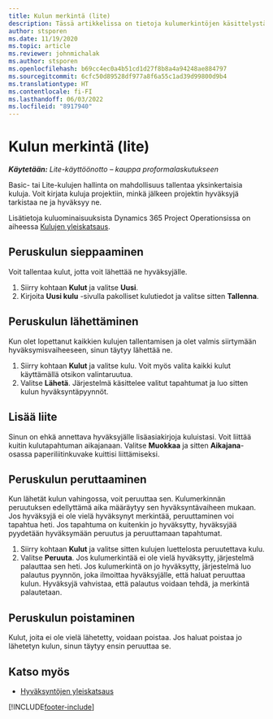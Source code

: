 ```yaml
---
title: Kulun merkintä (lite)
description: Tässä artikkelissa on tietoja kulumerkintöjen käsittelystä lite-ympäristössä.
author: stsporen
ms.date: 11/19/2020
ms.topic: article
ms.reviewer: johnmichalak
ms.author: stsporen
ms.openlocfilehash: b69cc4ec0a4b51cd1d27f8b8a4a94248ae884797
ms.sourcegitcommit: 6cfc50d89528df977a8f6a55c1ad39d99800d9b4
ms.translationtype: HT
ms.contentlocale: fi-FI
ms.lasthandoff: 06/03/2022
ms.locfileid: "8917940"
---
```

# <a name="expense-entry-lite"></a>Kulun merkintä (lite)

_**Käytetään:** Lite-käyttöönotto – kauppa proformalaskutukseen_

Basic- tai Lite-kulujen hallinta on mahdollisuus tallentaa yksinkertaisia kuluja. Voit kirjata kuluja projektiin, minkä jälkeen projektin hyväksyjä tarkistaa ne ja hyväksyy ne.

Lisätietoja kuluominaisuuksista Dynamics 365 Project Operationsissa on aiheessa [Kulujen yleiskatsaus](expense-overview.md).

## <a name="capture-a-basic-expense"></a>Peruskulun sieppaaminen

Voit tallentaa kulut, jotta voit lähettää ne hyväksyjälle.

1. Siirry kohtaan **Kulut** ja valitse **Uusi**.
2. Kirjoita **Uusi kulu** -sivulla pakolliset kulutiedot ja valitse sitten **Tallenna**.

## <a name="submit-a-basic-expense"></a>Peruskulun lähettäminen

Kun olet lopettanut kaikkien kulujen tallentamisen ja olet valmis siirtymään hyväksymisvaiheeseen, sinun täytyy lähettää ne.

1. Siirry kohtaan **Kulut** ja valitse kulu. Voit myös valita kaikki kulut käyttämällä otsikon valintaruutua.
2. Valitse **Lähetä**. Järjestelmä käsittelee valitut tapahtumat ja luo sitten kulun hyväksyntäpyynnöt.

## <a name="add-an-attachment"></a>Lisää liite

Sinun on ehkä annettava hyväksyjälle lisäasiakirjoja kuluistasi. Voit liittää kuitin kulutapahtuman aikajanaan. Valitse **Muokkaa** ja sitten **Aikajana**-osassa paperiliitinkuvake kuittisi liittämiseksi.

## <a name="recall-a-basic-expense"></a>Peruskulun peruttaaminen

Kun lähetät kulun vahingossa, voit peruuttaa sen. Kulumerkinnän peruutuksen edellyttämä aika määräytyy sen hyväksyntävaiheen mukaan.  Jos hyväksyjä ei ole vielä hyväksynyt merkintää, peruuttaminen voi tapahtua heti. Jos tapahtuma on kuitenkin jo hyväksytty, hyväksyjää pyydetään hyväksymään peruutus ja peruuttamaan tapahtumat.

1. Siirry kohtaan **Kulut** ja valitse sitten kulujen luettelosta peruutettava kulu.
2. Valitse **Peruuta**. Jos kulumerkintää ei ole vielä hyväksytty, järjestelmä palauttaa sen heti. Jos kulumerkintä on jo hyväksytty, järjestelmä luo palautus pyynnön, joka ilmoittaa hyväksyjälle, että haluat peruuttaa kulun. Hyväksyjä vahvistaa, että palautus voidaan tehdä, ja merkintä palautetaan.

## <a name="delete-a-basic-expense"></a>Peruskulun poistaminen

Kulut, joita ei ole vielä lähetetty, voidaan poistaa. Jos haluat poistaa jo lähetetyn kulun, sinun täytyy ensin peruuttaa se.

## <a name="see-also"></a>Katso myös

- [Hyväksyntöjen yleiskatsaus](../approvals/approvals-overview.md)


[!INCLUDE[footer-include](../includes/footer-banner.md)]